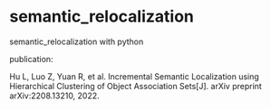 # semantic_relocalization
semantic_relocalization  with  python



publication:

Hu L, Luo Z, Yuan R, et al. Incremental Semantic Localization using Hierarchical Clustering of Object Association Sets[J]. arXiv preprint arXiv:2208.13210, 2022.
